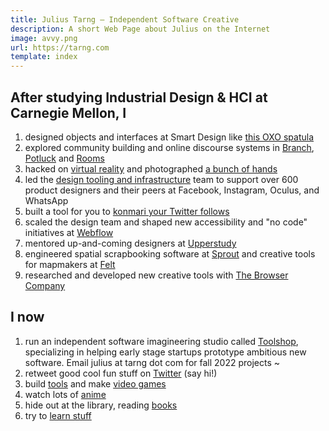 ```yaml
---
title: Julius Tarng — Independent Software Creative
description: A short Web Page about Julius on the Internet
image: avvy.png
url: https://tarng.com
template: index
---
```


## After studying Industrial Design & HCI at Carnegie Mellon, I

1. designed objects and interfaces at Smart Design like [this OXO spatula](https://www.amazon.com/gp/product/B00A2KD8LQ)
1. explored community building and online discourse systems in [Branch](https://www.theverge.com/2012/10/15/3490670/branch-redesign), [Potluck](https://www.theverge.com/2013/11/21/5129772/potluck-2-messaging-app-for-the-news) and [Rooms](https://newsroom.fb.com/news/2014/10/introducing-rooms/)
1. hacked on [virtual reality](https://medium.com/facebook-design/a-month-designing-in-vr-62474aef1f1c) and photographed [a bunch of hands](https://medium.com/facebook-design/photographing-diverse-hands-at-facebook-3229ea76f94)
1. led the [design tooling and infrastructure](https://twitter.com/tarngerine/status/1108038641819893760) team to support over 600 product designers and their peers at Facebook, Instagram, Oculus, and WhatsApp
1. built a tool for you to [konmari your Twitter follows](https://www.theverge.com/2019/2/5/18212228/twitter-tokimeki-spark-joy-marie-kondo-konmari)
1. scaled the design team and shaped new accessibility and "no code" initiatives at [Webflow](https://webflow.com)
1. mentored up-and-coming designers at [Upperstudy](https://upperstudy.com)
1. engineered spatial scrapbooking software at [Sprout](https://sprout.place) and creative tools for mapmakers at [Felt](https://felt.com)
1. researched and developed new creative tools with [The Browser Company](https://thebrowser.company)

## I now

1. run an independent software imagineering studio called [Toolshop](https://read.cv/teams/toolshop), specializing in helping early stage startups prototype ambitious new software. Email julius at tarng dot com for fall 2022 projects ~
1. retweet good cool fun stuff on [Twitter](https://twitter.com/tarngerine) (say hi!)
1. build [tools](https://github.com/tarngerine) and make [video games](https://tarngerine.itch.io)
1. watch lots of [anime](https://myanimelist.net/profile/tarngerine/)
1. hide out at the library, reading [books](http://goodreads.com/tarngerine)
1. try to [learn stuff](notes.html)
